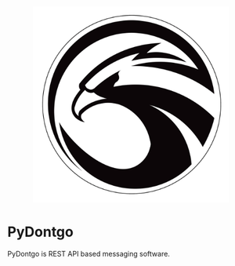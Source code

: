 
<p align="center">
  <br>
  <img width="400" src="./client/qml/images/eagle-splashscreen.png" alt="logo of vue-awesome repository">
  <h1>PyDontgo</h1>
</p>

PyDontgo is REST API based messaging software.
